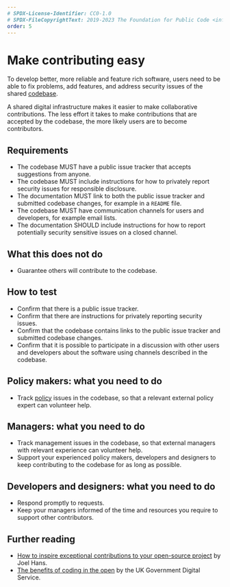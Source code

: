 ```yaml
---
# SPDX-License-Identifier: CC0-1.0
# SPDX-FileCopyrightText: 2019-2023 The Foundation for Public Code <info@publiccode.net>, https://standard.publiccode.net/AUTHORS
order: 5
---
```

# Make contributing easy

To develop better, more reliable and feature rich software, users need to be able to fix problems, add features, and address security issues of the shared [codebase](../glossary.md#codebase).

A shared digital infrastructure makes it easier to make collaborative contributions.
The less effort it takes to make contributions that are accepted by the codebase, the more likely users are to become contributors.

## Requirements

* The codebase MUST have a public issue tracker that accepts suggestions from anyone.
* The codebase MUST include instructions for how to privately report security issues for responsible disclosure.
* The documentation MUST link to both the public issue tracker and submitted codebase changes, for example in a `README` file.
* The codebase MUST have communication channels for users and developers, for example email lists.
* The documentation SHOULD include instructions for how to report potentially security sensitive issues on a closed channel.

## What this does not do

* Guarantee others will contribute to the codebase.

## How to test

* Confirm that there is a public issue tracker.
* Confirm that there are instructions for privately reporting security issues.
* Confirm that the codebase contains links to the public issue tracker and submitted codebase changes.
* Confirm that it is possible to participate in a discussion with other users and developers about the software using channels described in the codebase.

## Policy makers: what you need to do

* Track [policy](../glossary.md#policy) issues in the codebase, so that a relevant external policy expert can volunteer help.

## Managers: what you need to do

* Track management issues in the codebase, so that external managers with relevant experience can volunteer help.
* Support your experienced policy makers, developers and designers to keep contributing to the codebase for as long as possible.

## Developers and designers: what you need to do

* Respond promptly to requests.
* Keep your managers informed of the time and resources you require to support other contributors.

## Further reading

* [How to inspire exceptional contributions to your open-source project](https://dev.to/joelhans/how-to-inspire-exceptional-contributions-to-your-open-source-project-1ebf) by Joel Hans.
* [The benefits of coding in the open](https://gds.blog.gov.uk/2017/09/04/the-benefits-of-coding-in-the-open/) by the UK Government Digital Service.
